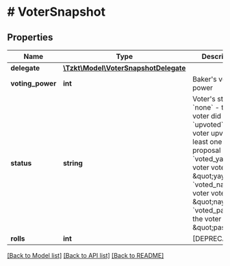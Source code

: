 # # VoterSnapshot

## Properties

Name | Type | Description | Notes
------------ | ------------- | ------------- | -------------
**delegate** | [**\Tzkt\Model\VoterSnapshotDelegate**](VoterSnapshotDelegate.md) |  | [optional]
**voting_power** | **int** | Baker&#39;s voting power | [optional]
**status** | **string** | Voter&#39;s status: &#x60;none&#x60; - the voter did nothing &#x60;upvoted&#x60; - the voter upvoted at least one proposal &#x60;voted_yay&#x60; - the voter voted \&quot;yay\&quot; &#x60;voted_nay&#x60; - the voter voted \&quot;nay\&quot; &#x60;voted_pass&#x60; - the voter voted \&quot;pass\&quot; | [optional]
**rolls** | **int** | [DEPRECATED] | [optional]

[[Back to Model list]](../../README.md#models) [[Back to API list]](../../README.md#endpoints) [[Back to README]](../../README.md)
